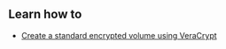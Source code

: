 ## Learn how to

- [Create a standard encrypted volume using VeraCrypt](topics/tool-5-veracrypt/1-standard-volume/3-howto-standard.md)

